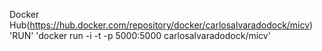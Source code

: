 Docker Hub(https://hub.docker.com/repository/docker/carlosalvaradodock/micv)
'RUN'
    'docker run -i -t -p 5000:5000 carlosalvaradodock/micv'
